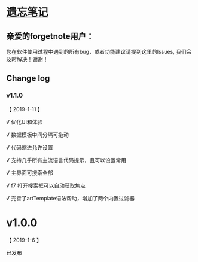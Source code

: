 # [遗忘笔记](http://codinghello.com/forgetnote/) 

## 亲爱的forgetnote用户：

您在软件使用过程中遇到的所有bug，或者功能建议请提到这里的Issues, 我们会及时解决！谢谢！

## Change log

### v1.1.0 

【 2019-1-11 】

√ 优化UI和体验

√ 数据模板中间分隔可拖动

√ 代码缩进允许设置

√ 支持几乎所有主流语言代码提示，且可以设置常用

√ 主界面可搜索全部

√ f7 打开搜索框可以自动获取焦点

√ 完善了artTemplate语法帮助，增加了两个内置过滤器

# v1.0.0 

【 2019-1-6 】

已发布
